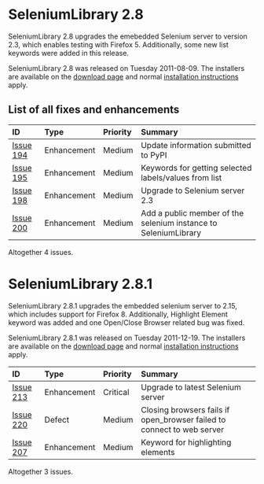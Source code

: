 

# SeleniumLibrary 2.8 #

SeleniumLibrary 2.8 upgrades the emebedded Selenium server to version 2.3, which enables testing with Firefox 5.
Additionally, some new list keywords were added in this release.

SeleniumLibrary 2.8 was released on Tuesday 2011-08-09. The installers are available on the [download page](http://code.google.com/p/robotframework-seleniumlibrary/downloads/list) and normal [installation instructions](InstallationInstructions.md) apply.

## List of all fixes and enhancements ##

| **ID** | **Type** | **Priority** | **Summary** |
|:-------|:---------|:-------------|:------------|
| [Issue 194](https://code.google.com/p/robotframework-seleniumlibrary/issues/detail?id=194) | Enhancement | Medium       | Update information submitted to PyPI |
| [Issue 195](https://code.google.com/p/robotframework-seleniumlibrary/issues/detail?id=195) | Enhancement | Medium       | Keywords for getting selected labels/values from list |
| [Issue 198](https://code.google.com/p/robotframework-seleniumlibrary/issues/detail?id=198) | Enhancement | Medium       | Upgrade to Selenium server 2.3 |
| [Issue 200](https://code.google.com/p/robotframework-seleniumlibrary/issues/detail?id=200) | Enhancement | Medium       | Add a public member of the selenium instance to SeleniumLibrary |

Altogether 4 issues.

# SeleniumLibrary 2.8.1 #

SeleniumLibrary 2.8.1 upgrades the embedded selenium server to 2.15, which includes support for Firefox 8.
Additionally, Highlight Element keyword was added and one Open/Close Browser related bug was fixed.

SeleniumLibrary 2.8.1 was released on Tuesday 2011-12-19. The installers are available on the [download page](http://code.google.com/p/robotframework-seleniumlibrary/downloads/list) and normal [installation instructions](InstallationInstructions.md) apply.

| **ID** | **Type** | **Priority** | **Summary** |
|:-------|:---------|:-------------|:------------|
| [Issue 213](https://code.google.com/p/robotframework-seleniumlibrary/issues/detail?id=213) | Enhancement | Critical     | Upgrade to latest Selenium server |
| [Issue 220](https://code.google.com/p/robotframework-seleniumlibrary/issues/detail?id=220) | Defect   | Medium       | Closing browsers fails if open\_browser failed to connect to web server |
| [Issue 207](https://code.google.com/p/robotframework-seleniumlibrary/issues/detail?id=207) | Enhancement | Medium       | Keyword for highlighting elements |

Altogether 3 issues.